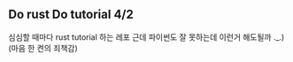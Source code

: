 Do rust Do tutorial 4/2
------------------------------------------------------------

심심할 때마다 rust tutorial 하는 레포
근데 파이썬도 잘 못하는데 이런거 해도될까 .\_.)
(마음 한 켠의 죄책감)
